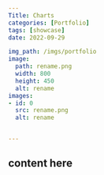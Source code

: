 ```yaml
---
Title: Charts
categories: [Portfolio]
tags: [showcase]
date: 2022-09-29

img_path: /imgs/portfolio
image:
  path: rename.png
  width: 800
  height: 450
  alt: rename
images:
- id: 0
  src: rename.png
  alt: rename


---
```


## content here
